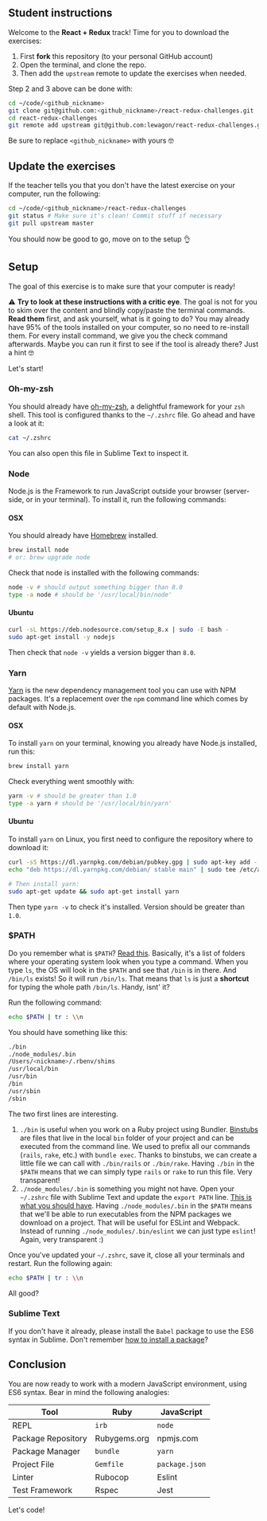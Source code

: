 ## Student instructions

Welcome to the **React + Redux** track! Time for you to download the exercises:

1. First **fork** this repository (to your personal GitHub account)
2. Open the terminal, and clone the repo.
3. Then add the `upstream` remote to update the exercises when needed.

Step 2 and 3 above can be done with:

```bash
cd ~/code/<github_nickname>
git clone git@github.com:<github_nickname>/react-redux-challenges.git
cd react-redux-challenges
git remote add upstream git@github.com:lewagon/react-redux-challenges.git
```

Be sure to replace `<github_nickname>` with yours 🤓

## Update the exercises

If the teacher tells you that you don't have the latest exercise on your computer, run the following:

```bash
cd ~/code/<github_nickname>/react-redux-challenges
git status # Make sure it's clean! Commit stuff if necessary
git pull upstream master
```

You should now be good to go, move on to the setup 👌

## Setup

The goal of this exercise is to make sure that your computer is ready!

⚠️ **Try to look at these instructions with a critic eye**. The goal is not for you to skim over the content and blindly copy/paste the terminal commands. **Read them** first, and ask yourself, what is it going to do? You may already have 95% of the tools installed on your computer, so no need to re-install them. For every install command, we give you the check command afterwards. Maybe you can run it first to see if the tool is already there? Just a hint 🤓

Let's start!

### Oh-my-zsh

You should already have [oh-my-zsh](https://github.com/robbyrussell/oh-my-zsh), a delightful framework for your `zsh` shell. This tool is configured thanks to the `~/.zshrc` file. Go ahead and have a look at it:

```bash
cat ~/.zshrc
```

You can also open this file in Sublime Text to inspect it.

### Node

Node.js is the Framework to run JavaScript outside your browser (server-side, or in your terminal). To install it, run the following commands:

#### OSX

You should already have [Homebrew](https://brew.sh/) installed.

```bash
brew install node
# or: brew upgrade node
```

Check that node is installed with the following commands:

```bash
node -v # should output something bigger than 8.0
type -a node # should be '/usr/local/bin/node'
```

#### Ubuntu

```bash
curl -sL https://deb.nodesource.com/setup_8.x | sudo -E bash -
sudo apt-get install -y nodejs
```

Then check that `node -v` yields a version bigger than `8.0`.

### Yarn

[Yarn](https://yarnpkg.com/lang/en/) is the new dependency management tool you can use with NPM packages. It's a replacement over the `npm` command line which comes by default with Node.js.

#### OSX

To install `yarn` on your terminal, knowing you already have Node.js installed, run this:

```bash
brew install yarn
```

Check everything went smoothly with:

```bash
yarn -v # should be greater than 1.0
type -a yarn # should be '/usr/local/bin/yarn'
```

#### Ubuntu

To install `yarn` on Linux, you first need to configure the repository where to download it:

```bash
curl -sS https://dl.yarnpkg.com/debian/pubkey.gpg | sudo apt-key add -
echo "deb https://dl.yarnpkg.com/debian/ stable main" | sudo tee /etc/apt/sources.list.d/yarn.list

# Then install yarn:
sudo apt-get update && sudo apt-get install yarn
```

Then type `yarn -v` to check it's installed. Version should be greater than `1.0`.

### $PATH

Do you remember what is `$PATH`? [Read this](https://help.ubuntu.com/community/EnvironmentVariables#File-location_related_variables). Basically, it's a list of folders where your operating system look when you type a command. When you type `ls`, the OS will look in the `$PATH` and see that `/bin` is in there. And `/bin/ls` exists! So it will run `/bin/ls`. That means that `ls` is just a **shortcut** for typing the whole path `/bin/ls`. Handy, isnt' it?

Run the following command:

```bash
echo $PATH | tr : \\n
```

You should have something like this:

```bash
./bin
./node_modules/.bin
/Users/<nickname>/.rbenv/shims
/usr/local/bin
/usr/bin
/bin
/usr/sbin
/sbin
```

The two first lines are interesting.

1. `./bin` is useful when you work on a Ruby project using Bundler. [Binstubs](http://bundler.io/v1.10/bundle_binstubs.html) are files that live in the local `bin` folder of your project and can be executed from the command line. We used to prefix all our commands (`rails`, `rake`, etc.) with `bundle exec`. Thanks to binstubs, we can create a little file we can call with `./bin/rails` or `./bin/rake`. Having `./bin` in the `$PATH` means that we can simply type `rails` or `rake` to run this file. Very transparent!
2. `./node_modules/.bin` is something you might not have. Open your `~/.zshrc` file with Sublime Text and update the `export PATH` line. [This is what you should have](https://github.com/lewagon/dotfiles/blob/master/zshrc#L58). Having `./node_modules/.bin` in the `$PATH` means that we'll be able to run executables from the NPM packages we download on a project. That will be useful for ESLint and Webpack. Instead of running `./node_modules/.bin/eslint` we can just type `eslint`! Again, very transparent :)

Once you've updated your `~/.zshrc`, save it, close all your terminals and restart. Run the following again:

```bash
echo $PATH | tr : \\n
```

All good?

### Sublime Text

If you don't have it already, please install the `Babel` package to use the ES6 syntax in Sublime. Don't remember [how to install a package](https://www.google.com/search?q=sublime+how+to+install+a+package)?

## Conclusion

You are now ready to work with a modern JavaScript environment, using ES6 syntax. Bear in mind the following analogies:

| Tool               | Ruby          | JavaScript     |
| ------------------ | ------------- | -------------- |
| REPL               | `irb`         | `node`         |
| Package Repository | Rubygems.org  | npmjs.com      |
| Package Manager    | `bundle`      | `yarn`         |
| Project File       | `Gemfile`     | `package.json` |
| Linter             | Rubocop       | Eslint         |
| Test Framework     | Rspec         | Jest           |

Let's code!
